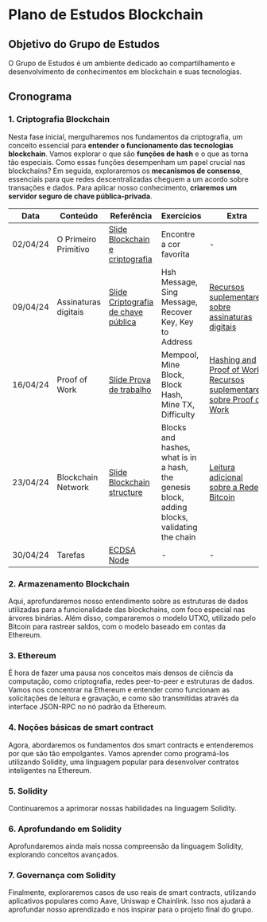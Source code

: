 # Plano de Estudos Blockchain

## Objetivo do Grupo de Estudos

O Grupo de Estudos é um ambiente dedicado ao compartilhamento e desenvolvimento de conhecimentos em blockchain e suas tecnologias.

## Cronograma

### 1. Criptografia Blockchain

Nesta fase inicial, mergulharemos nos fundamentos da criptografia, um conceito essencial para **entender o funcionamento das tecnologias blockchain**. Vamos explorar o que são **funções de hash** e o que as torna tão especiais. Como essas funções desempenham um papel crucial nas blockchains? Em seguida, exploraremos os **mecanismos de consenso**, essenciais para que redes descentralizadas cheguem a um acordo sobre transações e dados. Para aplicar nosso conhecimento, **criaremos um servidor seguro de chave pública-privada**.

| Data      | Conteúdo             | Referência                                                                                                                                                                                                                                 | Exercícios                                                                                   | Extra                                                                                                                                                                                                                             |
|-----------|--------------------- |--------------------------------------------------------------------------------------------------------------------------------------------------------------------------------------------------------------------------------------------|----------------------------------------------------------------------------------------------|-----------------------------------------------------------------------------------------------------------------------------------------------------------------------------------------------------------------------------------|
| 02/04/24  | O Primeiro Primitivo | [Slide Blockchain e criptografia](https://docs.google.com/presentation/d/e/2PACX-1vS8uFYWDOWjitlYdZYejLNv7q2DWVzgA98J3pUdpBXPPpHB9aS7vriM-FISSUHu4IROjX-fIXPCD0I7/pub?start=false&loop=false&delayms=3000&slide=id.g124a3cd5416_2_154)     | Encontre a cor favorita                                                                      | -                                                                                                                                                                                                                                 |
| 09/04/24  | Assinaturas digitais | [Slide Criptografia de chave pública](https://docs.google.com/presentation/d/e/2PACX-1vSUqk6Uvnole2hTr9r7-UBcvmPquLhMNa_qPHL26BoVCk0v5j2EvsY2UyO6n2JbB7OfxJVArXlBPiAG/pub?start=false&loop=false&delayms=3000&slide=id.g124a3cd5416_2_154) | Hsh Message, Sing Message, Recover Key, Key to Address                                       | [Recursos suplementares sobre assinaturas digitais](https://university.alchemy.com/course/ethereum/md/614b9f3c7e426a001019be59)                                                                                                   |
| 16/04/24  | Proof of Work        | [Slide Prova de trabalho](https://university.alchemy.com/course/ethereum/md/631f7982787606000493f3eb)                                                                                                                                      | Mempool, Mine Block, Block Hash, Mine TX, Difficulty                                         | [Hashing and Proof of Work](https://university.alchemy.com/course/ethereum/md/614b9f3c7e426a001019be51), [Recursos suplementares sobre Proof of Work](https://university.alchemy.com/course/ethereum/md/614b9f3c7e426a001019be56) |
| 23/04/24  | Blockchain Network   | [Slide Blockchain structure](https://university.alchemy.com/course/ethereum/md/631f7a4f787606000493f3ee)                                                                                                                                   | Blocks and hashes, what is in a hash, the genesis block, adding blocks, validating the chain | [Leitura adicional sobre a Rede Bitcoin](https://university.alchemy.com/course/ethereum/md/614b9f3b7e426a001019be03)                                                                                                              |
| 30/04/24  | Tarefas              | [ECDSA Node](https://university.alchemy.com/course/ethereum/md/63f8f9e471639700025761cf)                                                                                                                                                   | -                                                                                            | -                                                                                                                                                                                                                                 |

### 2. Armazenamento Blockchain

Aqui, aprofundaremos nosso entendimento sobre as estruturas de dados utilizadas para a funcionalidade das blockchains, com foco especial nas árvores binárias. Além disso, compararemos o modelo UTXO, utilizado pelo Bitcoin para rastrear saldos, com o modelo baseado em contas da Ethereum.

### 3. Ethereum

É hora de fazer uma pausa nos conceitos mais densos de ciência da computação, como criptografia, redes peer-to-peer e estruturas de dados. Vamos nos concentrar na Ethereum e entender como funcionam as solicitações de leitura e gravação, e como são transmitidas através da interface JSON-RPC no nó padrão da Ethereum.

### 4. Noções básicas de smart contract

Agora, abordaremos os fundamentos dos smart contracts e entenderemos por que são tão empolgantes. Vamos aprender como programá-los utilizando Solidity, uma linguagem popular para desenvolver contratos inteligentes na Ethereum.

### 5. Solidity

Continuaremos a aprimorar nossas habilidades na linguagem Solidity.

### 6. Aprofundando em Solidity

Aprofundaremos ainda mais nossa compreensão da linguagem Solidity, explorando conceitos avançados.

### 7. Governança com Solidity

Finalmente, exploraremos casos de uso reais de smart contracts, utilizando aplicativos populares como Aave, Uniswap e Chainlink. Isso nos ajudará a aprofundar nosso aprendizado e nos inspirar para o projeto final do grupo.
